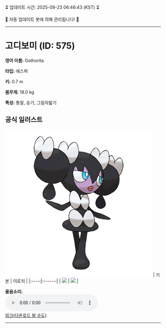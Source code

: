 
⏳ 업데이트 시간: 2025-09-23 06:46:43 (KST) ⏳

🤖 자동 업데이트 봇에 의해 관리됩니다! 🤖

---

# 고디보미 (ID: 575)
**영어 이름:** Gothorita

**타입:** 에스퍼

**키:** 0.7 m

**몸무게:** 18.0 kg

**특성:** 통찰, 승기, 그림자밟기

## 공식 일러스트
![](https://raw.githubusercontent.com/PokeAPI/sprites/master/sprites/pokemon/other/official-artwork/575.png)
| 기본 | 이로치 |
|:----:|:------:|
| <img src="http://play.pokemonshowdown.com/sprites/ani/gothorita.gif" width="200"> | <img src="http://play.pokemonshowdown.com/sprites/ani-shiny/gothorita.gif" width="200"> |

**울음소리:**<br><audio controls src="https://raw.githubusercontent.com/PokeAPI/cries/main/cries/pokemon/latest/575.ogg"></audio><br> [링크(다운로드 될 수도)](https://raw.githubusercontent.com/PokeAPI/cries/main/cries/pokemon/latest/575.ogg)


---
